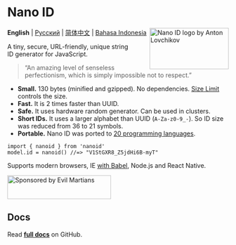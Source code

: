 <h1 id="nano-id">Nano ID</h1>

<p><img src="https://ai.github.io/nanoid/logo.svg" align="right"
     alt="Nano ID logo by Anton Lovchikov" width="180" height="94"></p>

<p><strong>English</strong> | <a href="./README.ru.md">Русский</a> | <a href="./README.zh-CN.md">简体中文</a> | <a href="./README.id-ID.md">Bahasa Indonesia</a></p>

<p>A tiny, secure, URL-friendly, unique string ID generator for JavaScript.</p>

<blockquote>
  <p>“An amazing level of senseless perfectionism,
  which is simply impossible not to respect.”</p>
</blockquote>

<ul>
<li><strong>Small.</strong> 130 bytes (minified and gzipped). No dependencies.
<a href="https://github.com/ai/size-limit">Size Limit</a> controls the size.</li>
<li><strong>Fast.</strong> It is 2 times faster than UUID.</li>
<li><strong>Safe.</strong> It uses hardware random generator. Can be used in clusters.</li>
<li><strong>Short IDs.</strong> It uses a larger alphabet than UUID (<code>A-Za-z0-9_-</code>).
So ID size was reduced from 36 to 21 symbols.</li>
<li><strong>Portable.</strong> Nano ID was ported
to <a href="#other-programming-languages">20 programming languages</a>.</li>
</ul>

<pre><code class="js">import { nanoid } from 'nanoid'
model.id = nanoid() //=&gt; "V1StGXR8_Z5jdHi6B-myT"
</code></pre>

<p>Supports modern browsers, IE <a href="https://developer.epages.com/blog/coding/how-to-transpile-node-modules-with-babel-and-webpack-in-a-monorepo/">with Babel</a>, Node.js and React Native.</p>

<p><a href="https://evilmartians.com/?utm_source=nanoid">
  <img src="https://evilmartians.com/badges/sponsored-by-evil-martians.svg"
       alt="Sponsored by Evil Martians" width="236" height="54">
</a></p>

<h2 id="docs">Docs</h2>

<p>Read <strong><a href="https://github.com/ai/nanoid#readme">full docs</a></strong> on GitHub.</p>

